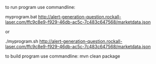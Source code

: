 to run program use commandline: 


myprogram.bat http://alert-generation-question.rockall-laser.com/ffc9c8e9-f929-46db-ac5c-7c483c647568/marketdata.json

or

./myprogram.sh http://alert-generation-question.rockall-laser.com/ffc9c8e9-f929-46db-ac5c-7c483c647568/marketdata.json



to build program use commandline:
mvn clean package

